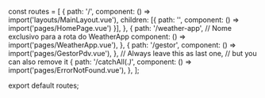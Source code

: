 <!-- Ultima alteração -->

<!-- Alerada as rotas para uma página fixa, retirado os ":" antes do nome da pagina no "path". Resolvido problema do background da WeatherApp na HomePaga-->

const routes = [
{
path: '/',
component: () => import('layouts/MainLayout.vue'),
children: [{ path: '', component: () => import('pages/HomePage.vue') }],
},
{
path: '/weather-app', // Nome exclusivo para a rota do WeatherApp
component: () => import('pages/WeatherApp.vue'),
},
{
path: '/gestor',
component: () => import('pages/GestorPdv.vue'),
},
// Always leave this as last one,
// but you can also remove it
{
path: '/catchAll(._)_',
component: () => import('pages/ErrorNotFound.vue'),
},
];

export default routes;

<!-- Metodo genérico para mudança de pagina com carregamento de tela-->
<template>
  <q-page class="flex column">
    <div class="text-center">
      <h3 id="text">Página inicial</h3>
    </div>
    <div class="q-ml-lg q-mr-lg">
      <q-btn
        color="primary"
        label="Weather App"
        @click="redirectTo('/weather-app')"
        rounded
        class="q-mr-lg"
      />
      <q-btn
        color="secondary"
        label="Gestor"
        @click="redirectTo('/gestor')"
        rounded
        class="q-ml-lg"
      />
    </div>
    <div class="q-pa-md">
      <q-ajax-bar
        ref="bar"
        position="bottom"
        color="accent"
        size="10px"
        skip-hijack
      />
    </div>
  </q-page>
</template>

<script>
import { ref } from 'vue';

export default {
  methods: {
    // Método genérico para redirecionar com barra de progresso
    async redirectTo(route) {
      // Iniciar a barra de progresso
      this.bar.start();

      // Gerar um atraso aleatório entre 1 e 5 segundos (ou ajuste conforme necessário)
      const delay = Math.random() * 3000 + 1000; // Entre 1000ms e 5000ms
      await new Promise((resolve) => setTimeout(resolve, delay));

      // Parar a barra de progresso
      this.bar.stop();

      // Aguardar um curto período adicional, se necessário
      await new Promise((resolve) => setTimeout(resolve, 500));

      // Redirecionar para a página especificada
      this.$router.push(route);
    },
  },
  setup() {
    const bar = ref(null);

    return {
      bar,
    };
  },
};
</script>

<style lang="sass">
.q-page
  background: linear-gradient(to bottom, #141e30, #243b55)

#text
  color: white
</style>
